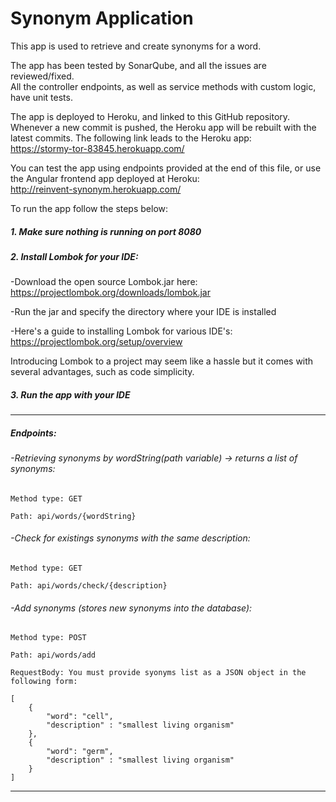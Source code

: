 # Synonym Application

This app is used to retrieve and create synonyms for a word.  

The app has been tested by SonarQube, and all the issues are reviewed/fixed.  
All the controller endpoints, as well as service methods with custom logic, have unit tests.  

The app is deployed to Heroku, and linked to this GitHub repository. Whenever a new commit is pushed, the Heroku app will be rebuilt with the latest commits. 
The following link leads to the Heroku app:  
https://stormy-tor-83845.herokuapp.com/ 

You can test the app using endpoints provided at the end of this file, or use the Angular frontend app deployed at Heroku:  
http://reinvent-synonym.herokuapp.com/ 

To run the app follow the steps below:

##### 1. Make sure nothing is running on port 8080  
##### 2. Install Lombok for your IDE:  

-Download the open source Lombok.jar here: https://projectlombok.org/downloads/lombok.jar  

-Run the jar and specify the directory where your IDE is installed  

-Here's a guide to installing Lombok for various IDE's: https://projectlombok.org/setup/overview  

Introducing Lombok to a project may seem like a hassle but it comes with several advantages, such as code simplicity.  


##### 3. Run the app with your IDE
_______________________________________________________
##### Endpoints:

###### -Retrieving synonyms by wordString(path variable) -> returns a list of synonyms:
`Method type: GET`

`Path: api/words/{wordString}`  

###### -Check for existings synonyms with the same description:
`Method type: GET`

`Path: api/words/check/{description}`

###### -Add synonyms (stores new synonyms into the database):
`Method type: POST`

`Path: api/words/add`

`RequestBody: You must provide syonyms list as a JSON object in the following form:`

```
[
    {
        "word": "cell",
        "description" : "smallest living organism"
    },
    {
        "word": "germ",
        "description" : "smallest living organism"
    }
]
```
_______________________________________________________
